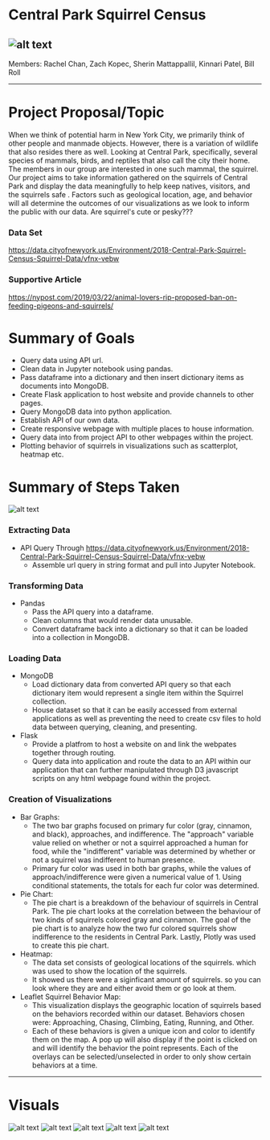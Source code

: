 # Central Park Squirrel Census
![alt text](https://github.com/WilliamRoll/Project-2/blob/main/static/img/squirrel_homepage.jpg)
----------------
Members:
Rachel Chan,
Zach Kopec,
Sherin Mattappallil,
Kinnari Patel,
Bill Roll 

----------------
# Project Proposal/Topic

When we think of potential harm in New York City, we primarily think of other people and manmade objects. However, there is a variation of wildlife that also resides there as well. Looking at Central Park, specifically, several species of mammals, birds, and reptiles that also call the city their home. The members in our group are interested in one such mammal, the squirrel. Our project aims to take information gathered on the squirrels of Central Park and display the data meaningfully to help keep natives, visitors, and the squirrels safe . Factors such as geological location, age, and behavior will all determine the outcomes of our visualizations as we look to inform the public with our data.
Are squirrel's cute or pesky???

### Data Set

https://data.cityofnewyork.us/Environment/2018-Central-Park-Squirrel-Census-Squirrel-Data/vfnx-vebw

### Supportive Article

https://nypost.com/2019/03/22/animal-lovers-rip-proposed-ban-on-feeding-pigeons-and-squirrels/

# Summary of Goals
* Query data using API url.
* Clean data in Jupyter notebook using pandas.
* Pass dataframe into a dictionary and then insert dictionary items as documents into MongoDB.
* Create Flask application to host website and provide channels to other pages.
* Query MongoDB data into python application.
* Establish API of our own data.
* Create responsive webpage with multiple places to house information.
* Query data into from project API to other webpages within the project.
* Plotting behavior of squirrels in visualizations such as scatterplot, heatmap etc. 

# Summary of Steps Taken
![alt text](https://github.com/WilliamRoll/Project-2/blob/main/static/img/Flowchart.png)
### Extracting Data
* API Query Through https://data.cityofnewyork.us/Environment/2018-Central-Park-Squirrel-Census-Squirrel-Data/vfnx-vebw
  * Assemble url query in string format and pull into Jupyter Notebook.
  
### Transforming Data
* Pandas
  * Pass the API query into a dataframe.
  * Clean columns that would render data unusable.
  * Convert dataframe back into a dictionary so that it can be loaded into a collection in MongoDB.

### Loading Data
* MongoDB
  * Load dictionary data from converted API query so that each dictionary item would represent a single item within the Squirrel collection.
  * House dataset so that it can be easily accessed from external applications as well as preventing the need to create csv files to hold data between querying,                             cleaning, and presenting.
* Flask
  * Provide a platfrom to host a website on and link the webpates together through routing.
  * Query data into application and route the data to an API within our application that can further manipulated through D3 javascript scripts on any html webpage found within the project. 

### Creation of  Visualizations
* Bar Graphs:
  * The two bar graphs focused on primary fur color (gray, cinnamon, and black), approaches, and indifference. The "approach" variable value relied on whether or not a squirrel approached a human for food, while the "indifferent" variable was determined by whether or not a squirrel was indifferent to human presence.
  * Primary fur color was used in both bar graphs, while the values of approach/indifference were given a numerical value of 1. Using conditional statements, the totals for each fur color was determined.
 * Pie Chart:
   * The pie chart is a breakdown of the behaviour of squirrels in Central Park. The pie chart looks at the correlation between the behaviour of two kinds of squirrels colored gray and cinnamon. The goal of the pie chart is to analyze how the two fur colored squirrels show indifference to the residents in Central Park. Lastly, Plotly was used to create this pie chart. 
* Heatmap:
  * The data set consists of geological locations of the squirrels. which was used to show the location of the squirrels.
  * It showed us there were a siginficant amount of squirrels. so you can look where they are and either avoid them or go look at them.	
* Leaflet Squirrel Behavior Map:
  * This visualization displays the geographic location of squirrels based on the behaviors recorded within our dataset. Behaviors chosen were: Approaching, Chasing, Climbing, Eating, Running, and Other. 
  * Each of these behaviors is given a unique icon and color to identify them on the map. A pop up will also display if the point is clicked on and will identify the behavior the point represents. Each of the overlays can be selected/unselected in order to only show certain behaviors at a time. 
----------------
# Visuals
![alt text](https://github.com/WilliamRoll/Project-2/blob/main/images/SquirrelApproach.png)
![alt text](https://github.com/WilliamRoll/Project-2/blob/main/images/SquirrelIndifferent.png)
![alt text](https://github.com/WilliamRoll/Project-2/blob/main/images/Pie.png)
![alt text](https://github.com/WilliamRoll/Project-2/blob/main/images/Heatmap.png)
![alt text](https://github.com/WilliamRoll/Project-2/blob/main/images/Markerplot.png)

